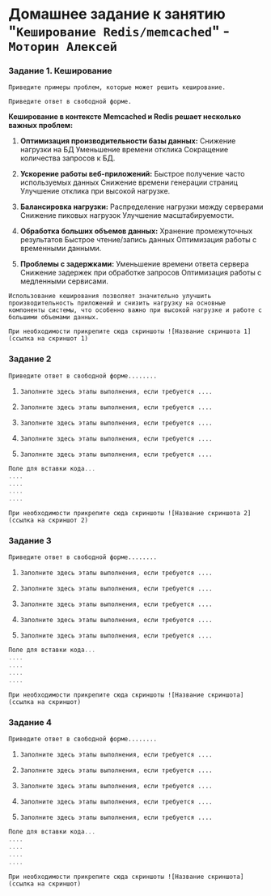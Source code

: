 # Домашнее задание к занятию "`Кеширование Redis/memcached`" - `Моторин Алексей`

### Задание 1. Кеширование

`Приведите примеры проблем, которые может решить кеширование.`

`Приведите ответ в свободной форме.`

**Кеширование в контексте Memcached и Redis решает несколько важных проблем:**

1.  **Оптимизация производительности базы данных:** Снижение нагрузки на БД Уменьшение времени отклика Сокращение количества запросов к БД.
    
2.  **Ускорение работы веб-приложений:** Быстрое получение часто используемых данных Снижение времени генерации страниц Улучшение отклика при высокой нагрузке.
    
3.  **Балансировка нагрузки:** Распределение нагрузки между серверами Снижение пиковых нагрузок Улучшение масштабируемости.
    
4.  **Обработка больших объемов данных:** Хранение промежуточных результатов Быстрое чтение/запись данных Оптимизация работы с временными данными.
    
5.  **Проблемы с задержками:** Уменьшение времени ответа сервера Снижение задержек при обработке запросов Оптимизация работы с медленными сервисами.
    

`Использование кеширования позволяет значительно улучшить производительность приложений и снизить нагрузку на основные компоненты системы, что особенно важно при высокой нагрузке и работе с большими объемами данных.`

`При необходимости прикрепитe сюда скриншоты ![Название скриншота 1](ссылка на скриншот 1)`

### Задание 2

`Приведите ответ в свободной форме........`

1.  `Заполните здесь этапы выполнения, если требуется ....`
    
2.  `Заполните здесь этапы выполнения, если требуется ....`
    
3.  `Заполните здесь этапы выполнения, если требуется ....`
    
4.  `Заполните здесь этапы выполнения, если требуется ....`
    
5.  `Заполните здесь этапы выполнения, если требуется ....`
    

```javascript
Поле для вставки кода...
....
....
....
....

```

`При необходимости прикрепитe сюда скриншоты ![Название скриншота 2](ссылка на скриншот 2)`

### Задание 3

`Приведите ответ в свободной форме........`

1.  `Заполните здесь этапы выполнения, если требуется ....`
    
2.  `Заполните здесь этапы выполнения, если требуется ....`
    
3.  `Заполните здесь этапы выполнения, если требуется ....`
    
4.  `Заполните здесь этапы выполнения, если требуется ....`
    
5.  `Заполните здесь этапы выполнения, если требуется ....`
    

```javascript
Поле для вставки кода...
....
....
....
....

```

`При необходимости прикрепитe сюда скриншоты ![Название скриншота](ссылка на скриншот)`

### Задание 4

`Приведите ответ в свободной форме........`

1.  `Заполните здесь этапы выполнения, если требуется ....`
    
2.  `Заполните здесь этапы выполнения, если требуется ....`
    
3.  `Заполните здесь этапы выполнения, если требуется ....`
    
4.  `Заполните здесь этапы выполнения, если требуется ....`
    
5.  `Заполните здесь этапы выполнения, если требуется ....`
    

```javascript
Поле для вставки кода...
....
....
....
....

```

`При необходимости прикрепитe сюда скриншоты ![Название скриншота](ссылка на скриншот)`